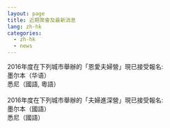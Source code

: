 ```yaml
---
layout: page
title: 近期聚會及最新消息
lang: zh-hk
categories: 
  - zh-hk
  - news
--- 
```

2016年度在下列城市舉辦的「恩愛夫婦營」現已接受報名:<br>
墨尔本（华语）<br>
悉尼（國語, 粵語）
<br>
<br>
2016年度在下列城市舉辦的「夫婦進深營」現已接受報名:<br>
墨尔本（國語）<br>
悉尼（國語）
